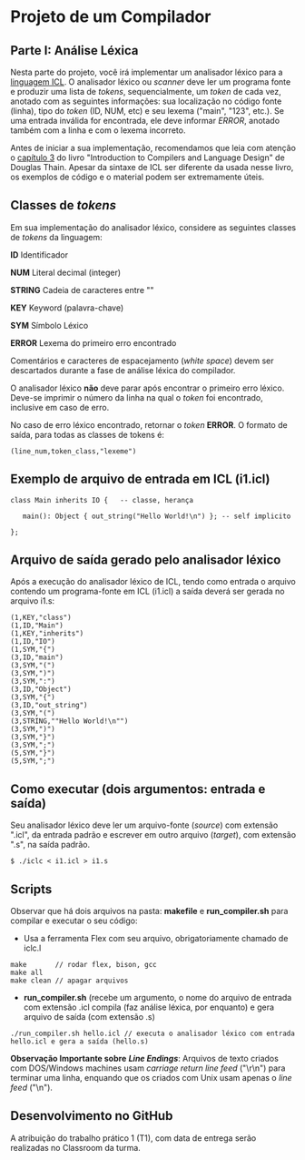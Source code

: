 # Projeto de um Compilador
  
## Parte I: Análise Léxica

Nesta parte do projeto, você irá implementar um analisador léxico para a [linguagem ICL](../ICL).
O analisador léxico ou _scanner_ deve ler um programa fonte e produzir uma lista de _tokens_, 
sequencialmente, um _token_ de cada vez, anotado com as seguintes informações: 
sua localização no código fonte (linha), tipo do _token_ (ID, NUM, etc) e seu lexema ("main", "123", etc.).
Se uma entrada inválida for encontrada, ele deve informar _ERROR_, anotado também com a linha e com o lexema incorreto.

Antes de iniciar a sua implementação, recomendamos que leia com atenção o [capítulo 3](../../resources/20-chapter3.pdf) 
do livro "Introduction to Compilers and Language Design" de Douglas Thain. 
Apesar da sintaxe de ICL ser diferente da usada nesse livro, os exemplos de código e o material podem ser extremamente úteis.

## Classes de _tokens_

Em sua implementação do analisador léxico, considere as seguintes classes de _tokens_ da linguagem:

__ID__      Identificador

__NUM__     Literal decimal (integer)

__STRING__  Cadeia de caracteres entre ""

__KEY__     Keyword (palavra-chave)

__SYM__     Símbolo Léxico

__ERROR__   Lexema do primeiro erro encontrado

Comentários e caracteres de espacejamento (_white space_) devem ser descartados durante a fase de análise léxica do compilador. 

O analisador léxico __não__ deve parar após encontrar o primeiro erro léxico.
Deve-se imprimir o número da linha na qual o _token_ foi encontrado, inclusive em caso de erro. 

No caso de erro léxico encontrado, retornar o _token_ __ERROR__.
O formato de saída, para todas as classes de tokens é:

``` (line_num,token_class,"lexeme") ```

## Exemplo de arquivo de entrada em ICL (i1.icl)

```
class Main inherits IO {   -- classe, herança

   main(): Object { out_string("Hello World!\n") }; -- self implicito
   
};
```
## Arquivo de saída gerado pelo analisador léxico

Após a execução do analisador léxico de ICL, tendo como entrada o arquivo contendo um programa-fonte em ICL (i1.icl)
a saída deverá ser gerada no arquivo i1.s:
```
(1,KEY,"class")
(1,ID,"Main")
(1,KEY,"inherits")
(1,ID,"IO")
(1,SYM,"{")
(3,ID,"main")
(3,SYM,"(")
(3,SYM,")")
(3,SYM,":")
(3,ID,"Object")
(3,SYM,"{")
(3,ID,"out_string")
(3,SYM,"(")
(3,STRING,""Hello World!\n"")
(3,SYM,")")
(3,SYM,"}")
(3,SYM,";")
(5,SYM,"}")
(5,SYM,";")
``` 

## Como executar (dois argumentos: entrada e saída)

Seu analisador léxico deve ler um arquivo-fonte (_source_) com extensão ".icl", da entrada padrão e escrever em outro arquivo (_target_), com extensão ".s", na saída padrão.

```
$ ./iclc < i1.icl > i1.s
```

## Scripts

Observar que há dois arquivos na pasta: __makefile__ e __run_compiler.sh__ para compilar e executar o seu código:

+ Usa a ferramenta Flex com seu arquivo, obrigatoriamente chamado de iclc.l
```
make       // rodar flex, bison, gcc
make all
make clean // apagar arquivos
```
+ __run_compiler.sh__ (recebe um argumento, o nome do arquivo de entrada com extensão .icl 
compila (faz análise léxica, por enquanto) e gera arquivo de saída (com extensão .s)
```
./run_compiler.sh hello.icl // executa o analisador léxico com entrada hello.icl e gera a saída (hello.s)
```

__Observação Importante sobre__ ___Line Endings___: 
Arquivos de texto criados com DOS/Windows machines usam _carriage return_ _line feed_ ("\r\n") para terminar uma linha, 
enquando que os criados com Unix usam apenas o _line feed_ ("\n").

## Desenvolvimento no GitHub

A atribuição do trabalho prático 1 (T1), com data de entrega serão realizadas no Classroom da turma.
